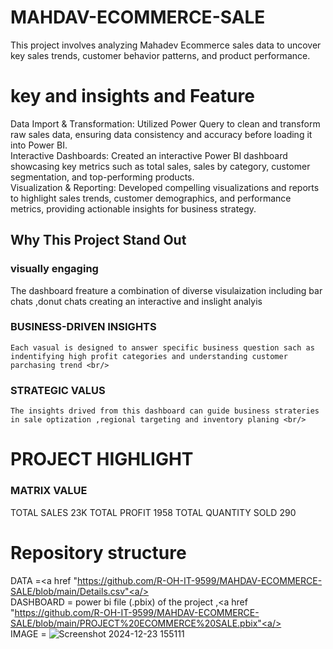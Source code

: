 # MAHDAV-ECOMMERCE-SALE
This project involves analyzing Mahadev Ecommerce sales data to uncover key sales trends, customer behavior patterns, and product performance.  

# key and insights and Feature 
 Data Import & Transformation: Utilized Power Query to clean and transform raw sales data, ensuring data consistency and accuracy before loading it into Power BI. <br/>
 Interactive Dashboards: Created an interactive Power BI dashboard showcasing key metrics such as total sales, sales by category, customer segmentation, and top-performing products.<br/>
 Visualization & Reporting: Developed compelling visualizations and reports to highlight sales trends, customer demographics, and performance metrics, providing actionable insights for business strategy.<br/>

 ## Why This Project Stand Out
 ### visually engaging
   The dashboard freature a combination of diverse visulaization including bar chats ,donut chats creating an interactive and inslight analyis <br/>
### BUSINESS-DRIVEN INSIGHTS
    Each vasual is designed to answer specific business question sach as indentifying high profit categories and understanding customer parchasing trend <br/>
### STRATEGIC VALUS
    The insights drived from this dashboard can guide business strateries in sale optization ,regional targeting and inventory planing <br/>

# PROJECT HIGHLIGHT 
### MATRIX VALUE 
TOTAL SALES 23K
TOTAL PROFIT 1958
TOTAL QUANTITY SOLD 290

# Repository structure
DATA =<a href "https://github.com/R-OH-IT-9599/MAHDAV-ECOMMERCE-SALE/blob/main/Details.csv"<a/> <br/>
DASHBOARD = power bi file (.pbix) of the project ,<a href "https://github.com/R-OH-IT-9599/MAHDAV-ECOMMERCE-SALE/blob/main/PROJECT%20ECOMMERCE%20SALE.pbix"<a/>  <br/>
IMAGE =  ![Screenshot 2024-12-23 155111](https://github.com/user-attachments/assets/55c780d3-e564-4dcd-9f39-627a10b0049d)



    
